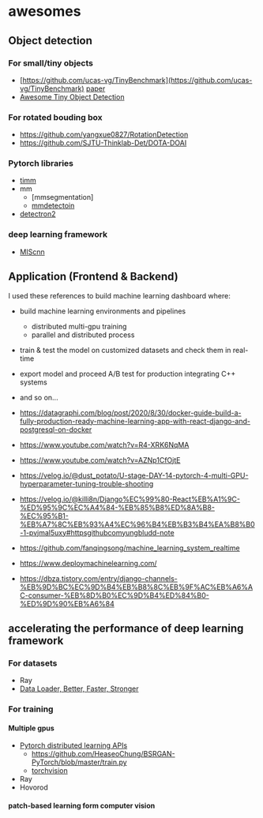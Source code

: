# awesomes

## Object detection

### For small/tiny objects
* [https://github.com/ucas-vg/TinyBenchmark](https://github.com/ucas-vg/TinyBenchmark) [paper](https://arxiv.org/pdf/2009.07506.pdf)
* [Awesome Tiny Object Detection](https://github.com/knhngchn/awesome-tiny-object-detection)

### For rotated bouding box
* https://github.com/yangxue0827/RotationDetection
* https://github.com/SJTU-Thinklab-Det/DOTA-DOAI


### Pytorch libraries
* [timm](https://github.com/rwightman/pytorch-image-models)
* mm
  * [mmsegmentation]
  * [mmdetectoin](https://github.com/open-mmlab/mmdetection)
* [detectron2](https://github.com/facebookresearch/detectron2)

### deep learning framework
* [MIScnn](https://github.com/frankkramer-lab/MIScnn)

## Application (Frontend & Backend)
I used these references to build machine learning dashboard where:
 * build machine learning environments and pipelines
   * distributed multi-gpu training
   * parallel and distributed process
 * train & test the model on customized datasets and check them in real-time 
 * export model and proceed A/B test for production integrating C++ systems
 * and so on...

* https://datagraphi.com/blog/post/2020/8/30/docker-guide-build-a-fully-production-ready-machine-learning-app-with-react-django-and-postgresql-on-docker
* https://www.youtube.com/watch?v=R4-XRK6NqMA
* https://www.youtube.com/watch?v=AZNp1CfOjtE
* https://velog.io/@dust_potato/U-stage-DAY-14-pytorch-4-multi-GPU-hyperparameter-tuning-trouble-shooting
* https://velog.io/@killi8n/Django%EC%99%80-React%EB%A1%9C-%ED%95%9C%EC%A4%84-%EB%85%B8%ED%8A%B8-%EC%95%B1-%EB%A7%8C%EB%93%A4%EC%96%B4%EB%B3%B4%EA%B8%B0-1-pvjmal5uxy#httpsgithubcomyungbludd-note
* https://github.com/fanqingsong/machine_learning_system_realtime
* https://www.deploymachinelearning.com/
* https://dbza.tistory.com/entry/django-channels-%EB%9D%BC%EC%9D%B4%EB%B8%8C%EB%9F%AC%EB%A6%AC-consumer-%EB%8D%B0%EC%9D%B4%ED%84%B0-%ED%9D%90%EB%A6%84


## accelerating the performance of deep learning framework 

### For datasets 
* Ray
* [Data Loader, Better, Faster, Stronger](https://d2.naver.com/helloworld/3773258)

### For training 

#### Multiple gpus 
* [Pytorch distributed learning APIs](https://tutorials.pytorch.kr/intermediate/ddp_tutorial.html)
  * https://github.com/HeaseoChung/BSRGAN-PyTorch/blob/master/train.py 
  * [torchvision](https://github.com/pytorch/vision/tree/main/references/segmentation)
* Ray
* Hovorod

#### patch-based learning form computer vision 

#### 
